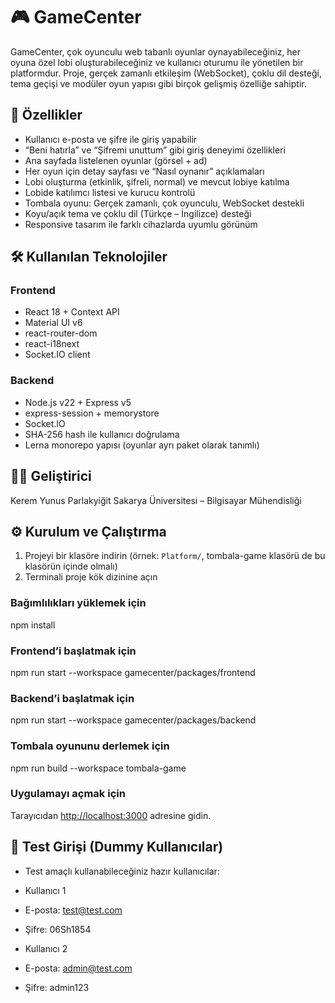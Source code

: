# 🎮 GameCenter

GameCenter, çok oyunculu web tabanlı oyunlar oynayabileceğiniz, her oyuna özel lobi oluşturabileceğiniz ve kullanıcı oturumu ile yönetilen bir platformdur. Proje, gerçek zamanlı etkileşim (WebSocket), çoklu dil desteği, tema geçişi ve modüler oyun yapısı gibi birçok gelişmiş özelliğe sahiptir.

## 🚀 Özellikler

* Kullanıcı e-posta ve şifre ile giriş yapabilir
* “Beni hatırla” ve “Şifremi unuttum” gibi giriş deneyimi özellikleri
* Ana sayfada listelenen oyunlar (görsel + ad)
* Her oyun için detay sayfası ve “Nasıl oynanır” açıklamaları
* Lobi oluşturma (etkinlik, şifreli, normal) ve mevcut lobiye katılma
* Lobide katılımcı listesi ve kurucu kontrolü
* Tombala oyunu: Gerçek zamanlı, çok oyunculu, WebSocket destekli
* Koyu/açık tema ve çoklu dil (Türkçe – İngilizce) desteği
* Responsive tasarım ile farklı cihazlarda uyumlu görünüm

## 🛠️ Kullanılan Teknolojiler

### Frontend

* React 18 + Context API
* Material UI v6
* react-router-dom
* react-i18next
* Socket.IO client

### Backend

* Node.js v22 + Express v5
* express-session + memorystore
* Socket.IO
* SHA-256 hash ile kullanıcı doğrulama
* Lerna monorepo yapısı (oyunlar ayrı paket olarak tanımlı)

## 👨‍💻 Geliştirici

Kerem Yunus Parlakyiğit
Sakarya Üniversitesi – Bilgisayar Mühendisliği

## ⚙️ Kurulum ve Çalıştırma

1. Projeyi bir klasöre indirin (örnek: `Platform/`, tombala-game klasörü de bu klasörün içinde olmalı)
2. Terminali proje kök dizinine açın

### Bağımlılıkları yüklemek için

npm install

### Frontend’i başlatmak için

npm run start --workspace gamecenter/packages/frontend

### Backend’i başlatmak için

npm run start --workspace gamecenter/packages/backend

### Tombala oyununu derlemek için

npm run build --workspace tombala-game

### Uygulamayı açmak için

Tarayıcıdan [http://localhost:3000](http://localhost:3000) adresine gidin.

## 🧪 Test Girişi (Dummy Kullanıcılar)
* Test amaçlı kullanabileceğiniz hazır kullanıcılar:

* Kullanıcı 1

* E-posta: test@test.com

* Şifre: 06Sh1854

* Kullanıcı 2

* E-posta: admin@test.com

* Şifre: admin123

